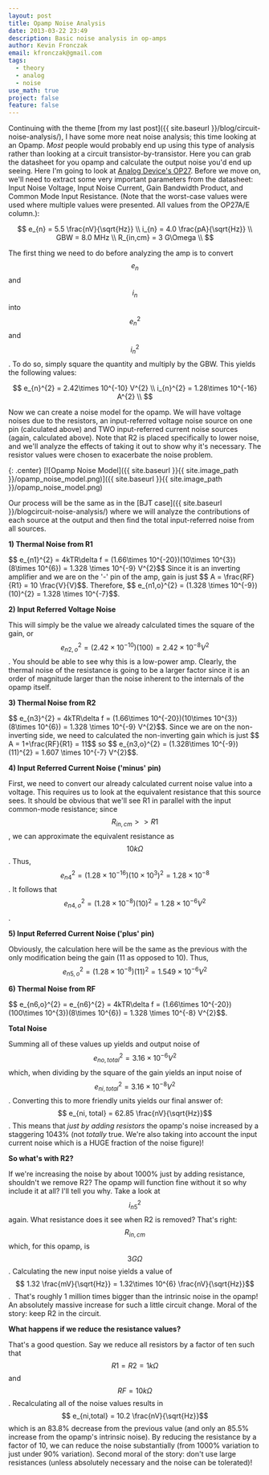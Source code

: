 ```yaml
---
layout: post
title: Opamp Noise Analysis
date: 2013-03-22 23:49
description: Basic noise analysis in op-amps
author: Kevin Fronczak
email: kfronczak@gmail.com
tags:
  - theory
  - analog
  - noise
use_math: true
project: false
feature: false
---
```

Continuing with the theme [from my last post]({{ site.baseurl }}/blog/circuit-noise-analysis/), I have some more neat noise analysis; this time looking at an Opamp. _Most_ people would probably end up using this type of analysis rather than looking at a circuit transistor-by-transistor. Here you can grab the datasheet for you opamp and calculate the output noise you'd end up seeing. Here I'm going to look at [Analog Device's OP27](http://www.analog.com/static/imported-files/data_sheets/OP27.pdf). Before we move on, we'll need to extract some very important parameters from the datasheet: Input Noise Voltage, Input Noise Current, Gain Bandwidth Product, and Common Mode Input Resistance. (Note that the worst-case values were used where multiple values were presented. All values from the OP27A/E column.):

$$ e_{n} = 5.5 \frac{nV}{\sqrt{Hz}} \\ i_{n} = 4.0 \frac{pA}{\sqrt{Hz}} \\ GBW = 8.0 MHz \\ R_{in,cm} = 3 G\Omega \\ $$

The first thing we need to do before analyzing the amp is to convert $$ e_{n}$$ and $$ i_{n}$$ into $$ e_{n}^{2}$$ and $$ i_{n}^2$$. To do so, simply square the quantity and multiply by the GBW. This yields the following values:

$$ e_{n}^{2} = 2.42\times 10^{-10} V^{2} \\ i_{n}^{2} = 1.28\times 10^{-16} A^{2} \\ $$

Now we can create a noise model for the opamp. We will have voltage noises due to the resistors, an input-referred voltage noise source on one pin (calculated above) and TWO input-referred current noise sources (again, calculated above). Note that R2 is placed specifically to lower noise, and we'll analyze the effects of taking it out to show why it's necessary. The resistor values were chosen to exacerbate the noise problem.

{: .center}
[![Opamp Noise Model]({{ site.baseurl }}{{ site.image_path }}/opamp_noise_model.png)]({{ site.baseurl }}{{ site.image_path }}/opamp_noise_model.png)

Our process will be the same as in the [BJT case]({{ site.baseurl }}/blogcircuit-noise-analysis/) where we will analyze the contributions of each source at the output and then find the total input-referred noise from all sources.

**1) Thermal Noise from R1**

<!-- lint-disable -->$$ e_{n1}^{2} = 4kTR\delta f = (1.66\times 10^{-20})(10\times 10^{3})(8\times 10^{6}) = 1.328 \times 10^{-9} V^{2}$$ Since it is an inverting amplifier and we are on the '-' pin of the amp, gain is just $$ A = \frac{RF}{R1} = 10 \frac{V}{V}$$. Therefore, $$ e_{n1,o}^{2} = (1.328 \times 10^{-9})(10)^{2} = 1.328 \times 10^{-7}$$.

**2) Input Referred Voltage Noise**

This will simply be the value we already calculated times the square of the gain, or $$ e_{n2,o}^{2} = (2.42\times 10^{-10})(100) = 2.42\times 10^{-8} V^{2}$$. You should be able to see why this is a low-power amp. Clearly, the thermal noise of the resistance is going to be a larger factor since it is an order of magnitude larger than the noise inherent to the internals of the opamp itself.

**3) Thermal Noise from R2**

<!-- lint-disable -->$$ e_{n3}^{2} = 4kTR\delta f = (1.66\times 10^{-20})(10\times 10^{3})(8\times 10^{6}) = 1.328 \times 10^{-9} V^{2}$$. Since we are on the non-inverting side, we need to calculated the non-inverting gain which is just $$ A = 1+\frac{RF}{R1} = 11$$ so $$ e_{n3,o}^{2} = (1.328\times 10^{-9})(11)^{2} = 1.607 \times 10^{-7} V^{2}$$.

**4) Input Referred Current Noise ('minus' pin)**

First, we need to convert our already calculated current noise value into a voltage. This requires us to look at the equivalent resistance that this source sees. It should be obvious that we'll see R1 in parallel with the input common-mode resistance; since $$ R_{in,cm} >> R1$$, we can approximate the equivalent resistance as $$ 10k\Omega$$. Thus, $$ e_{n4}^{2} = (1.28\times 10^{-16})(10\times 10^{3})^{2} = 1.28 \times 10^{-8}$$. It follows that $$ e_{n4,o}^{2} = (1.28 \times 10^{-8})(10)^{2} = 1.28 \times 10^{-6} V^{2}$$.

**5) Input Referred Current Noise ('plus' pin)**

Obviously, the calculation here will be the same as the previous with the only modification being the gain (11 as opposed to 10). Thus, $$ e_{n5,o}^{2} = (1.28 \times 10^{-8})(11)^{2} = 1.549 \times 10^{-6} V^{2}$$

**6) Thermal Noise from RF**

<!-- lint-disable -->$$ e_{n6,o}^{2} = e_{n6}^{2} = 4kTR\delta f = (1.66\times 10^{-20})(100\times 10^{3})(8\times 10^{6}) = 1.328 \times 10^{-8} V^{2}$$.

**Total Noise**

Summing all of these values up yields and output noise of $$ e_{no,total}^{2} = 3.16\times 10^{-6} V^{2}$$ which, when dividing by the square of the gain yields an input noise of $$ e_{ni,total}^{2} = 3.16 \times 10^{-8} V^{2}$$. Converting this to more friendly units yields our final answer of: $$ e_{ni, total} = 62.85 \frac{nV}{\sqrt{Hz}}$$. This means that _just by adding resistors_ the opamp's noise increased by a staggering 1043% (not _totally_ true. We're also taking into account the input current noise which is a HUGE fraction of the noise figure)!

**So what's with R2?**

If we're increasing the noise by about 1000% just by adding resistance, shouldn't we remove R2? The opamp will function fine without it so why include it at all? I'll tell you why. Take a look at $$ i_{n5}^{2}$$ again. What resistance does it see when R2 is removed? That's right: $$ R_{in,cm}$$ which, for this opamp, is $$ 3 G\Omega$$. Calculating the new input noise yields a value of $$ 1.32 \frac{mV}{\sqrt{Hz}} = 1.32\times 10^{6} \frac{nV}{\sqrt{Hz}}$$.  That's roughly 1 million times bigger than the intrinsic noise in the opamp! An absolutely massive increase for such a little circuit change. Moral of the story: keep R2 in the circuit.

**What happens if we reduce the resistance values?**

That's a good question. Say we reduce all resistors by a factor of ten such that $$ R1 = R2 = 1k\Omega$$ and $$ RF = 10k\Omega$$. Recalculating all of the noise values results in $$ e_{ni,total} = 10.2 \frac{nV}{\sqrt{Hz}}$$ which is an 83.8% decrease from the previous value (and only an 85.5% increase from the opamp's intrinsic noise). By reducing the resistance by a factor of 10, we can reduce the noise substantially (from 1000% variation to just under 90% variation). Second moral of the story: don't use large resistances (unless absolutely necessary and the noise can be tolerated)!

